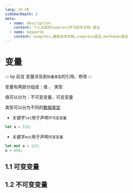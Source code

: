 ```yaml
---
lang: zh-CN
sidebarDepth: 2
meta:
  - name: description
    content: 个人总结的vuepress学习技术文档-语法
  - name: keywords
    content: vuepress,最新技术文档,vuepress语法,markdown语法
---
```


# 变量

::: tip 前言
变量涉及到`标量类型`的引用、修改
:::

变量有两部分组成：值 、 类型

值可以分为：不可变变量、可变变量

类型可以分为不同的[数据类型](/1.base/1.js/4.variableobj)

- 关键字`let`用于声明`不可变变量`

```rust
let a = 123;
```

- 关键字`mut`用于声明`可变变量`

```rust
let mut a = 123;
a = 456;
```

## 1.1 可变变量

## 1.2 不可变变量
